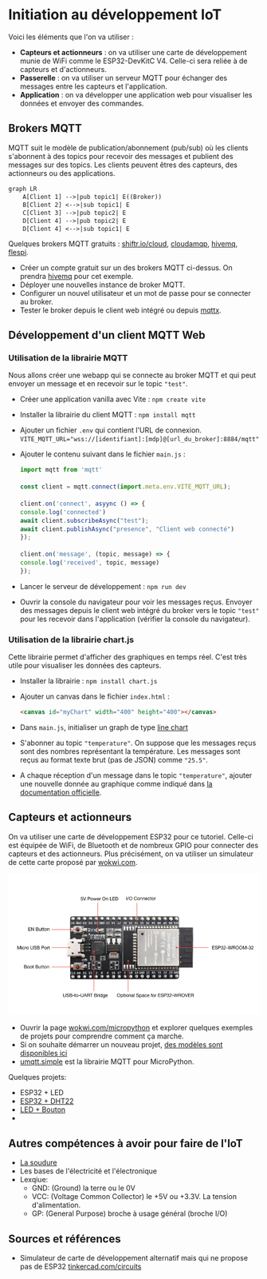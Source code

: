 # Initiation au développement IoT

Voici les éléments que l'on va utiliser :

- **Capteurs et actionneurs** : on va utiliser une carte de développement munie de WiFi comme le ESP32-DevKitC V4.
    Celle-ci sera reliée à de capteurs et d'actionneurs.
- **Passerelle** : on va utiliser un serveur MQTT pour échanger des messages entre les capteurs et l'application.
- **Application** : on va développer une application web pour visualiser les données et envoyer des commandes.

## Brokers MQTT

MQTT suit le modèle de publication/abonnement (pub/sub) où les clients s'abonnent à des topics pour recevoir des messages et publient des messages sur des topics. Les clients peuvent êtres des capteurs, des actionneurs ou des applications.

```mermaid
graph LR
    A[Client 1] -->|pub topic1| E((Broker))
    B[Client 2] <-->|sub topic1| E
    C[Client 3] -->|pub topic2| E
    D[Client 4] -->|pub topic2| E
    D[Client 4] <-->|sub topic1| E
```

Quelques brokers MQTT gratuits : [shiftr.io/cloud](https://www.shiftr.io/cloud/), [cloudamqp](https://www.cloudamqp.com/plans.html#rmq), [hivemq](https://www.hivemq.com/pricing/), [flespi](https://flespi.com/pricing).

- Créer un compte gratuit sur un des brokers MQTT ci-dessus. On prendra [hivemq](https://www.hivemq.com) pour cet exemple.
- Déployer une nouvelles instance de broker MQTT.
- Configurer un nouvel utilisateur et un mot de passe pour se connecter au broker.
- Tester le broker depuis le client web intégré ou depuis [mqttx](https://mqttx.app/).

## Développement d'un client MQTT Web

### Utilisation de la librairie MQTT

Nous allons créer une webapp qui se connecte au broker MQTT et qui peut envoyer un message et en recevoir sur le topic `"test"`.

- Créer une application vanilla avec Vite : `npm create vite`
- Installer la librairie du client MQTT : `npm install mqtt`
- Ajouter un fichier `.env` qui contient l'URL de connexion. `VITE_MQTT_URL="wss://[identifiant]:[mdp]@[url_du_broker]:8884/mqtt"`
- Ajouter le contenu suivant dans le fichier `main.js` :

    ```js
    import mqtt from 'mqtt'

    const client = mqtt.connect(import.meta.env.VITE_MQTT_URL);

    client.on('connect', asyync () => {
    console.log('connected')
    await client.subscribeAsync("test");
    await client.publishAsync("presence", "Client web connecté")
    });

    client.on('message', (topic, message) => {
    console.log('received', topic, message)
    });
    ```

- Lancer le serveur de développement : `npm run dev`
- Ouvrir la console du navigateur pour voir les messages reçus. Envoyer des messages depuis le client web intégré du broker vers le topic `"test"` pour les recevoir dans l'application (vérifier la console du navigateur).

### Utilisation de la librairie chart.js

Cette librairie permet d'afficher des graphiques en temps réel.
C'est très utile pour visualiser les données des capteurs.

- Installer la librairie : `npm install chart.js`
- Ajouter un canvas dans le fichier `index.html` :

    ```html
    <canvas id="myChart" width="400" height="400"></canvas>
    ```

- Dans `main.js`, initialiser un graph de type [line chart](https://www.chartjs.org/docs/latest/charts/line.html)
- S'abonner au topic `"temperature"`. On suppose que les messages reçus sont des nombres représentant la température. Les messages sont reçus au format texte brut (pas de JSON) comme `"25.5"`.
- A chaque réception d'un message dans le topic `"temperature"`, ajouter une nouvelle donnée au graphique comme indiqué dans [la documentation officielle](https://www.chartjs.org/docs/latest/developers/updates.html).

## Capteurs et actionneurs

On va utiliser une carte de développement ESP32 pour ce tutoriel.
Celle-ci est équipée de WiFi, de Bluetooth et de nombreux GPIO pour connecter des capteurs et des actionneurs.
Plus précisément, on va utiliser un simulateur de cette carte proposé par [wokwi.com](https://docs.wokwi.com/guides/esp32).

![ESP32-DevKitC V4](./img/esp32-devkitc-functional-overview.jpg)

- Ouvrir la page [wokwi.com/micropython](https://wokwi.com/micropython) et explorer quelques exemples de projets pour comprendre comment ça marche.
- Si on souhaite démarrer un nouveau projet, [des modèles sont disponibles ici](https://docs.wokwi.com/guides/esp32#micropython)
- [umqtt.simple](https://mpython.readthedocs.io/en/v2.2.1/library/mPython/umqtt.simple.html) est la librairie MQTT pour MicroPython.

Quelques projets:

- ESP32 + LED
- [ESP32 + DHT22](https://wokwi.com/projects/421878757422340097)
- [LED + Bouton](https://wokwi.com/projects/423777988322853889)
-

## Autres compétences à avoir pour faire de l'IoT

- [La soudure](https://www.framboise314.fr/comment-bien-souder-un-tutoriel-sur-la-soudure/)
- Les bases de l'électricité et l'électronique
- Lexqiue:
  - GND: (Ground) la terre ou le 0V
  - VCC: (Voltage Common Collector) le +5V ou +3.3V. La tension d'alimentation.
  - GP: (General Purpose) broche à usage général (broche I/O)

## Sources et références

- Simulateur de carte de développement alternatif mais qui ne propose pas de ESP32 [tinkercad.com/circuits](https://www.tinkercad.com/circuits)
